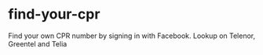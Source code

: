 find-your-cpr
=============

Find your own CPR number by signing in with Facebook. Lookup on Telenor, Greentel and Telia
